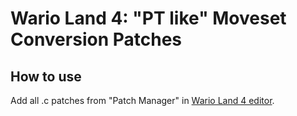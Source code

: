 # Wario Land 4: "PT like" Moveset Conversion Patches  
## How to use
Add all .c patches from "Patch Manager" in [Wario Land 4 editor](https://github.com/wario-land/WL4Editor).  

